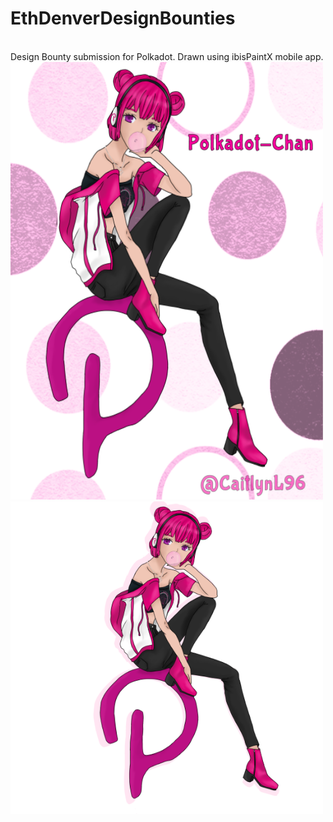 # EthDenverDesignBounties
 <br>
 Design Bounty submission for Polkadot. Drawn using ibisPaintX mobile app.
<br>
<img src="https://github.com/Cait-L/EthDenverDesignBounties/blob/main/Polkadot-Chan_EthDenverBounty.png?raw=true" width="500" height="700">
<img src="https://github.com/Cait-L/EthDenverDesignBounties/blob/main/Polkadot-Chan_EthDenverBounty_stickerVersion.png?raw=true" width="500" height="500">
